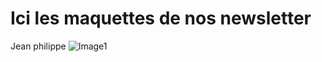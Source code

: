 # Ici les maquettes de nos newsletter


Jean philippe
![Image1](https://i.imgur.com/aQqQ38J.jpg "image1")
